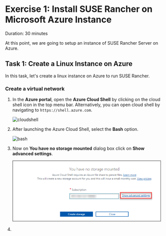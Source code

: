 # Exercise 1: Install SUSE Rancher on Microsoft Azure Instance

Duration: 30 minutes

At this point, we are going to setup an instance of SUSE Rancher Server on Azure.

## Task 1: Create a Linux Instance on Azure

In this task, let's create a linux instance on Azure to run SUSE Rancher.



### Create a virtual network

1. In the **Azure portal**, open the **Azure Cloud Shell** by clicking on the cloud shell icon in the top menu bar. Alternatively, you can open cloud shell by navigating to `https://shell.azure.com`.

    ![cloudshell](../main/Images/cloudshell.png)
    
1. After launching the Azure Cloud Shell, select the **Bash** option.

    ![bash](..main/Images/bash.png)
    
1. Now on **You have no storage mounted** dialog box click on **Show advanced settings**.

    ![advance-settings](/Images/advance-settings.png)
    
1. 
